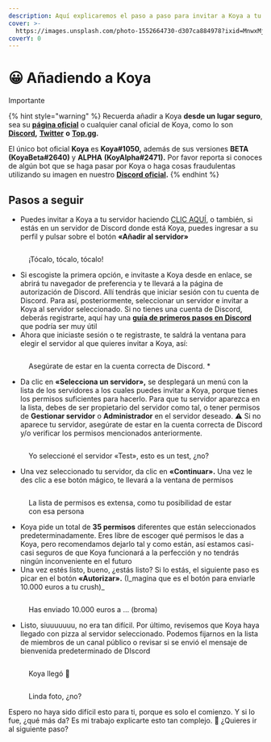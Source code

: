 ```yaml
---
description: Aquí explicaremos el paso a paso para invitar a Koya a tu servidor de Discord
cover: >-
  https://images.unsplash.com/photo-1552664730-d307ca884978?ixid=MnwxMjA3fDB8MHxwaG90by1wYWdlfHx8fGVufDB8fHx8&ixlib=rb-1.2.1&auto=format&fit=crop&w=2970&q=80
coverY: 0
---
```


# 😀 Añadiendo a Koya

Importante

{% hint style="warning" %}
Recuerda añadir a Koya **desde un lugar seguro**, sea su [**página oficial**](https://koya.gg/) o cualquier canal oficial de Koya, como lo son[ **Discord**](https://discord.gg/koya)**,** [**Twitter**](https://twitter.com/KoyaDiscord) **o** [**Top.gg**](https://top.gg/bot/koya)**.**

El único bot oficial **Koya** es **Koya#1050,** además de sus versiones **BETA (KoyaBeta#2640)** y **ALPHA** **(KoyAlpha#2471).** Por favor reporta si conoces de algún bot que se haga pasar por Koya o haga cosas fraudulentas utilizando su imagen en nuestro [**Discord oficial**](https://discord.gg/koya)**.**
{% endhint %}

## Pasos a seguir

* Puedes invitar a Koya a tu servidor haciendo [CLIC AQUÍ](https://discord.gg/koya), o también, si estás en un servidor de Discord donde está Koya, puedes ingresar a su perfil y pulsar sobre el botón **«Añadir al servidor»**&#x20;

<figure><img src="../../.gitbook/assets/image (11).png" alt=""><figcaption><p>¡Tócalo, tócalo, tócalo!</p></figcaption></figure>

* Si escogiste la primera opción, e invitaste a Koya desde en enlace, se abrirá tu navegador de preferencia y te llevará a la página de autorización de Discord. Allí tendrás que iniciar sesión con tu cuenta de Discord. Para así, posteriormente, seleccionar un servidor e invitar a Koya al servidor seleccionado. Si no tienes una cuenta de Discord, deberás registrarte, aquí hay una [**guía de primeros pasos en Discord**](https://support.discord.com/hc/es/articles/360033931551-Primeros-pasos) que podría ser muy útil
* Ahora que iniciaste sesión o te registraste, te saldrá la ventana para elegir el servidor al que quieres invitar a Koya, así:

<figure><img src="../../.gitbook/assets/image (14).png" alt=""><figcaption><p>Asegúrate de estar en la cuenta correcta de Discord. *</p></figcaption></figure>

* Da clic en **«Selecciona un servidor»,** se desplegará un menú con la lista de los servidores a los cuales puedes invitar a Koya, porque tienes los permisos suficientes para hacerlo. Para que tu servidor aparezca en la lista, debes de ser propietario del servidor como tal, o tener permisos de **Gestionar servidor** o **Administrador** en el servidor deseado. ⚠️ Si no aparece tu servidor, asegúrate de estar en la cuenta correcta de Discord y/o verificar los permisos mencionados anteriormente.

<figure><img src="../../.gitbook/assets/image (16).png" alt=""><figcaption><p>Yo seleccioné el servidor «Test», esto es un test, ¿no?</p></figcaption></figure>

* Una vez seleccionado tu servidor, da clic en **«Continuar».** Una vez le des clic a ese botón mágico, te llevará a la ventana de permisos

<figure><img src="../../.gitbook/assets/image (18).png" alt=""><figcaption><p>La lista de permisos es extensa, como tu posibilidad de estar con esa persona</p></figcaption></figure>

* Koya pide un total de **35 permisos** diferentes que están seleccionados predeterminadamente. Eres libre de escoger qué permisos le das a Koya, pero recomendamos dejarlo tal y como están, así estamos casi-casi seguros de que Koya funcionará a la perfección y no tendrás ningún inconveniente en el futuro
* Una vez estés listo, bueno, ¿estás listo? Si lo estás, el siguiente paso es picar en el botón **«Autorizar».** (I_magina que es el botón para enviarle 10.000 euros a tu crush)_

<figure><img src="../../.gitbook/assets/image (19).png" alt=""><figcaption><p>Has enviado 10.000 euros a … (broma)</p></figcaption></figure>

* Listo, siuuuuuuu, no era tan difícil. Por último, revisemos que Koya haya llegado con pizza al servidor seleccionado. Podemos fijarnos en la lista de miembros de un canal público o revisar si se envió el mensaje de bienvenida predeterminado de DIscord

<figure><img src="../../.gitbook/assets/image (20).png" alt=""><figcaption><p>Koya llegó <span data-gb-custom-inline data-tag="emoji" data-code="1f44f">👏</span></p></figcaption></figure>

<figure><img src="../../.gitbook/assets/image (21).png" alt=""><figcaption><p>Linda foto, ¿no?</p></figcaption></figure>

Espero no haya sido difícil esto para ti, porque es solo el comienzo. Y si lo fue, ¿qué más da? Es mi trabajo explicarte esto tan complejo. 💅 ¿Quieres ir al siguiente paso?

